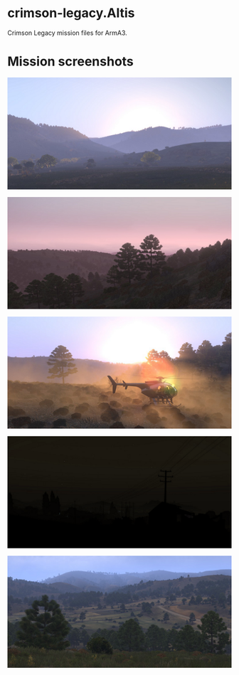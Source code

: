 crimson-legacy.Altis
====================

Crimson Legacy mission files for ArmA3.

# Mission screenshots

![alt text](https://github.com/Haymaker-1/crimson-legacy.Altis/blob/master/images/mission-wait-02.png "mission screenshot")

![alt text](https://github.com/Haymaker-1/crimson-legacy.Altis/blob/master/images/mission-wait-05.png "mission screenshot")

![alt text](https://github.com/Haymaker-1/crimson-legacy.Altis/blob/master/images/mission-wait-07.png "mission screenshot")

![alt text](https://github.com/Haymaker-1/crimson-legacy.Altis/blob/master/images/mission-wait-08.png "mission screenshot")

![alt text](https://github.com/Haymaker-1/crimson-legacy.Altis/blob/master/images/mission-wait-09.png "mission screenshot")

